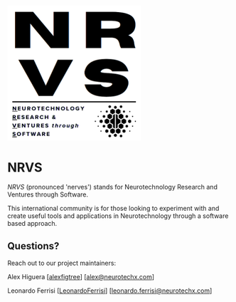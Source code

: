<img src="https://github.com/NRVS-Labs/.github/blob/main/assets/NRVS_logo.PNG" alt="NRVS" width="300"/>


# **NRVS**

*NRVS* (pronounced 'nerves') stands for Neurotechnology Research and Ventures through Software.

This international community is for those looking to experiment with and create useful tools and applications in Neurotechnology through a software based approach.


## Questions?

Reach out to our project maintainers:

Alex Higuera [[alexfigtree](https://github.com/alexfigtree)] [alex@neurotechx.com]

Leonardo Ferrisi [[LeonardoFerrisi](https://github.com/LeonardoFerrisi)] [leonardo.ferrisi@neurotechx.com]
